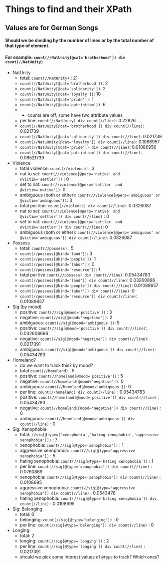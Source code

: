 # Things to find and their XPath
## Values are for German Songs

#### Should we be dividing by the number of lines or by the total number of that type of element. 
#### For example: `count(//NatUnity[@cat='brotherhood']) div count(//NatUnity)`
- NatUnity
  - total: `count(//NatUnity)` : 21
  - `count(//NatUnity[@cat='brotherhood'])`:  2
  - `count(//NatUnity[@cat='solidarity'])`: 2
  - `count(//NatUnity[@cat='loyalty'])`: 10
  - `count(//NatUnity[@cat='pride'])`: 1
  - `count(//NatUnity[@cat='patriotism'])`: 6
  - - counts are off, some have two attribute values
  - per line: `count(//NatUnity) div count(//line)`: 0.22826
  - `count(//NatUnity[@cat='brotherhood']) div count(//line)`: 0.021739
  - `count(//NatUnity[@cat='solidarity']) div count(//line)`: 0.021739
  - `count(//NatuUnity[@cat='loyalty']) div count(//line)`: 0.1086957
  - `count(//NatUnity[@cat='pride']) div count(//line)`: 0.01086956
  - `count(//NatUnity[@cat='patriotism']) div count(//line)`: 0.06521739
- Violence
  - total violence: `count(//violence)` : 3
  - nat to set: `count(//violence[@perp='native' and @victim='settler'])` : 0
  - set to nat: `count(//violence[@perp='settler' and @victim='native'])`: 0
  - ambiguous (both or either): `count(//violence[@perp='ambiguous' or @victim='ambiguous'])`: 3
  - total per line: `count(//violence) div count(//line)`: 0.0326087
  - nat to set: `count(//violence[@perp='native' and @victim='settler']) div count(//line)` : 0
  - set to nat: `count(//violence[@perp='settler' and @victim='settler']) div count(//line)`: 0
  - ambiguous (both or either): `count(//violence[@perp='ambiguous' or @victim='ambiguous']) div count(//line)`: 0.0326087
- Possess
  - total: `count(//possess)` : 5
  - `count(//possess[@kind='land'])`: 3
  - `count(//possess[@kind='people'])`: 1
  - `count(//possess[@kind='labor'])`: 0
  - `count(//possess[@kind='resource'])`: 1
  - total per live `count(//possess) div count(//line)`: 0.05434783
  -  `count(//possess[@kind='land']) div count(//line)`: 0.03260896
  - `count(//possess[@kind='people']) div count(//line)`: 0.01089657
  - `count(//possess[@kind='labor']) div count(//line)`: 0
  - `count(//possess[@kind='resource']) div count(//line)`: 0.01089657
- Sig (by mood)
  - positive:  `count(//sig[@mood='positive'])` : 3
  - negative: `count(//sig[@mood='negative'])`: 2
  - ambiguous: `count(//sig[@mood='ambiguous'])`: 5
  - positive:  `count(//sig[@mood='positive']) div count(//line)`: 0.032608696
  - negative: `count(//sig[@mood='negative']) div count(//line)`: 0.0217391
  - ambiguous: `count(//sig[@mood='ambiguous']) div count(//line)`: 0.05434783
- Homeland?
  - do we want to track this? by mood?
  - total `count(//homeland)` : 5
  - positive:  `count(//homeland[@mood='positive'])` : 5
  - negative: `count(//homeland[@mood='negative'])`: 0
  - ambiguous: `count(//homeland[@mood='ambiguous'])`: 0
  - per line: `count(//homeland) div count(//line)`  : 0.05434783
  - positive:  `count(//homeland[@mood='positive']) div count(//line)`  : 0.05434783
  - negative: `count(//homeland[@mood='negative']) div count(//line)` : 0
  - ambiguous: `count(//homeland[@mood='ambiguous']) div count(//line)` : 0
- Sig: Xenophobia
  - total: `//sig[@type=('xenophobia','hating xenophobia','aggressive xenophobia')])` : 7
  - xenophobia: `count(//sig[@type='xenophobia'])` : 1
  - aggressive xenophobia: `count(//sig[@type='aggressive xenophobia'])` : 5
  - hating xenophobia: `count(//sig[@type='hating xenophobia'])` : 1
  - per line: `count(//sig[@type='xenophobia']) div count(//line)` : 0.0760869
  - xenophobia: `count(//sig[@type='xenophobia']) div count(//line)` : 0.0108695
  - aggressive xenophobia: `count(//sig[@type='aggressive xenophobia']) div count(//line)` : 0.0543478
  - hating xenophobia: `count(//sig[@type='hating xenophobia']) div count(//line)` : 0.0108695
- Sig: Belonging
  - total: 0
  - belonging: `count(//sig[@type='belonging'])` : 0
  - per line: `count(//sig[@type='belonging']) div count(//line)` : 0
- Longing
  - total: 2
  - longing: `count(//sig[@type='longing'])` : 2
  - per line: `count(//sig[@type='longing']) div count(//line)` : 0.0217391
  - should we pick some interest values of `@type` to track? Which ones?

